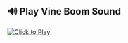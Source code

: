 ## 🔊 Play Vine Boom Sound

[![Click to Play](https://img.shields.io/badge/🔊-Click_to_Play-orange?style=for-the-badge)](https://drive.google.com/uc?export=download&id=1dy3nvPAMq4CvR8QOuKWXx-XsNF6bbTET)

